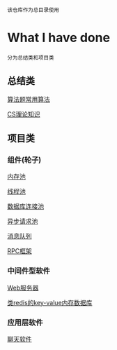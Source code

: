     该仓库作为总目录使用
# What I have done
    分为总结类和项目类
## 总结类
[算法题常用算法](https://github.com/chouring/data_structure-algorithm-math)

[CS理论知识](https://github.com/chouring/cs-it-knowledge)
## 项目类
### 组件(轮子)
[内存池](https://github.com/chouring/k-mempool)

[线程池](https://github.com/chouring/k-threadpool)

[数据库连接池]()

[异步请求池]()

[消息队列](https://github.com/chouring/k-mq)

[RPC框架](https://github.com/chouring/k-rpc)
### 中间件型软件
[Web服务器](https://github.com/chouring/k-webserver)

[类redis的key-value内存数据库]()
### 应用层软件
[聊天软件](https://github.com/chouring/Kchat)

